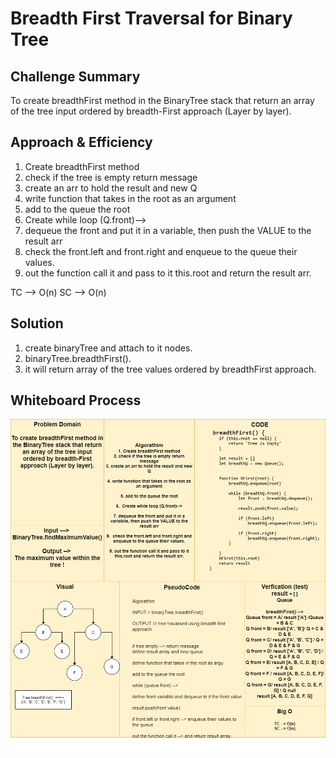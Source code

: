 # Breadth First Traversal for Binary Tree 

## Challenge Summary
To create breadthFirst method in the BinaryTree stack that return an array of the tree input ordered by breadth-First approach (Layer by layer).

## Approach & Efficiency
1. Create breadthFirst method
2. check if the tree is empty return message
3. create an arr to hold the result and new Q
4. write function that takes in the root as an argument
5. add to the queue the root
6.  Create while loop (Q.front)-->
7. dequeue the front and put it in a variable, then push the VALUE to the result arr
8.  check the front.left and front.right and enqueue to the queue their values.
9. out the function call it and pass to it this.root and return the result arr.

  TC --> O(n)
  SC --> O(n)

## Solution
  1. create binaryTree and attach to it nodes. 
  2. binaryTree.breadthFirst().
  3. it will return array of the tree values ordered by breadthFirst approach.


## Whiteboard Process
![](../../../assets/breadth-first.png)